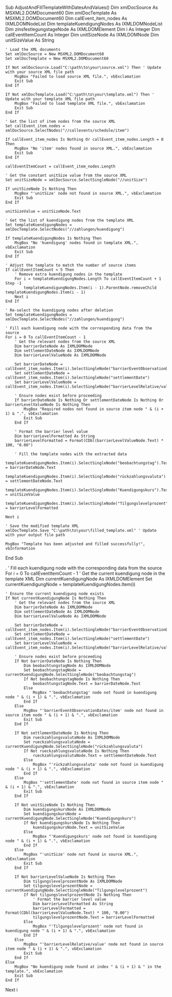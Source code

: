 Sub AdjustAndFillTemplateWithDatesAndValues()
    Dim xmlDocSource As MSXML2.DOMDocument60
    Dim xmlDocTemplate As MSXML2.DOMDocument60
    Dim callEvent_item_nodes As IXMLDOMNodeList
    Dim templateKuendigungNodes As IXMLDOMNodeList
    Dim zinsfestlegungstageNode As IXMLDOMElement
    Dim i As Integer
    Dim callEventItemCount As Integer
    Dim unitSizeNode As IXMLDOMNode
    Dim unitSizeValue As String
    
    ' Load the XML documents
    Set xmlDocSource = New MSXML2.DOMDocument60
    Set xmlDocTemplate = New MSXML2.DOMDocument60
    
    If Not xmlDocSource.Load("C:\path\to\your\source.xml") Then ' Update with your source XML file path
        MsgBox "Failed to load source XML file.", vbExclamation
        Exit Sub
    End If
    
    If Not xmlDocTemplate.Load("C:\path\to\your\template.xml") Then ' Update with your template XML file path
        MsgBox "Failed to load template XML file.", vbExclamation
        Exit Sub
    End If
    
    ' Get the list of item nodes from the source XML
    Set callEvent_item_nodes = xmlDocSource.SelectNodes("//callevents/schedule/item")
    
    If callEvent_item_nodes Is Nothing Or callEvent_item_nodes.Length = 0 Then
        MsgBox "No 'item' nodes found in source XML.", vbExclamation
        Exit Sub
    End If
    
    callEventItemCount = callEvent_item_nodes.Length
    
    ' Get the constant unitSize value from the source XML
    Set unitSizeNode = xmlDocSource.SelectSingleNode("//unitSize")
    
    If unitSizeNode Is Nothing Then
        MsgBox "'unitSize' node not found in source XML.", vbExclamation
        Exit Sub
    End If
    
    unitSizeValue = unitSizeNode.Text
    
    ' Get the list of kuendigung nodes from the template XML
    Set templateKuendigungNodes = xmlDocTemplate.SelectNodes("//zahlungen/kuendigung")
    
    If templateKuendigungNodes Is Nothing Then
        MsgBox "No 'kuendigung' nodes found in template XML.", vbExclamation
        Exit Sub
    End If
    
    ' Adjust the template to match the number of source items
    If callEventItemCount < 5 Then
        ' Remove extra kuendigung nodes in the template
        For i = templateKuendigungNodes.Length To callEventItemCount + 1 Step -1
            templateKuendigungNodes.Item(i - 1).ParentNode.removeChild templateKuendigungNodes.Item(i - 1)
        Next i
    End If
    
    ' Re-select the kuendigung nodes after deletion
    Set templateKuendigungNodes = xmlDocTemplate.SelectNodes("//zahlungen/kuendigung")
    
    ' Fill each kuendigung node with the corresponding data from the source
    For i = 0 To callEventItemCount - 1
        ' Get the relevant nodes from the source XML
        Dim barrierDateNode As IXMLDOMNode
        Dim settlementDateNode As IXMLDOMNode
        Dim barrierLevelValueNode As IXMLDOMNode
        
        Set barrierDateNode = callEvent_item_nodes.Item(i).SelectSingleNode("barrierEventObservationDates/item")
        Set settlementDateNode = callEvent_item_nodes.Item(i).SelectSingleNode("settlementDate")
        Set barrierLevelValueNode = callEvent_item_nodes.Item(i).SelectSingleNode("barrierLevelRelative/value")
        
        ' Ensure nodes exist before proceeding
        If barrierDateNode Is Nothing Or settlementDateNode Is Nothing Or barrierLevelValueNode Is Nothing Then
            MsgBox "Required nodes not found in source item node " & (i + 1) & ".", vbExclamation
            Exit Sub
        End If
        
        ' Format the barrier level value
        Dim barrierLevelFormatted As String
        barrierLevelFormatted = Format(CDbl(barrierLevelValueNode.Text) * 100, "0.00")
        
        ' Fill the template nodes with the extracted data
        templateKuendigungNodes.Item(i).SelectSingleNode("beobachtungstag").Text = barrierDateNode.Text
        templateKuendigungNodes.Item(i).SelectSingleNode("rückzahlungsvaluta").Text = settlementDateNode.Text
        templateKuendigungNodes.Item(i).SelectSingleNode("Kuendigungskurs").Text = unitSizeValue
        templateKuendigungNodes.Item(i).SelectSingleNode("Tilgungslevelprozent").Text = barrierLevelFormatted
        
    Next i
    
    ' Save the modified template XML
    xmlDocTemplate.Save "C:\path\to\your\filled_template.xml" ' Update with your output file path
    
    MsgBox "Template has been adjusted and filled successfully!", vbInformation
End Sub












.
' Fill each kuendigung node with the corresponding data from the source
For i = 0 To callEventItemCount - 1
    ' Get the current kuendigung node in the template XML
    Dim currentKuendigungNode As IXMLDOMElement
    Set currentKuendigungNode = templateKuendigungNodes.Item(i)
    
    ' Ensure the current kuendigung node exists
    If Not currentKuendigungNode Is Nothing Then
        ' Get the relevant nodes from the source XML
        Dim barrierDateNode As IXMLDOMNode
        Dim settlementDateNode As IXMLDOMNode
        Dim barrierLevelValueNode As IXMLDOMNode
        
        Set barrierDateNode = callEvent_item_nodes.Item(i).SelectSingleNode("barrierEventObservationDates/item")
        Set settlementDateNode = callEvent_item_nodes.Item(i).SelectSingleNode("settlementDate")
        Set barrierLevelValueNode = callEvent_item_nodes.Item(i).SelectSingleNode("barrierLevelRelative/value")
        
        ' Ensure nodes exist before proceeding
        If Not barrierDateNode Is Nothing Then
            Dim beobachtungstagNode As IXMLDOMNode
            Set beobachtungstagNode = currentKuendigungNode.SelectSingleNode("beobachtungstag")
            If Not beobachtungstagNode Is Nothing Then
                beobachtungstagNode.Text = barrierDateNode.Text
            Else
                MsgBox "'beobachtungstag' node not found in kuendigung node " & (i + 1) & ".", vbExclamation
            End If
        Else
            MsgBox "'barrierEventObservationDates/item' node not found in source item node " & (i + 1) & ".", vbExclamation
            Exit Sub
        End If
        
        If Not settlementDateNode Is Nothing Then
            Dim rueckzahlungsvalutaNode As IXMLDOMNode
            Set rueckzahlungsvalutaNode = currentKuendigungNode.SelectSingleNode("rückzahlungsvaluta")
            If Not rueckzahlungsvalutaNode Is Nothing Then
                rueckzahlungsvalutaNode.Text = settlementDateNode.Text
            Else
                MsgBox "'rückzahlungsvaluta' node not found in kuendigung node " & (i + 1) & ".", vbExclamation
            End If
        Else
            MsgBox "'settlementDate' node not found in source item node " & (i + 1) & ".", vbExclamation
            Exit Sub
        End If
        
        If Not unitSizeNode Is Nothing Then
            Dim kuendigungskursNode As IXMLDOMNode
            Set kuendigungskursNode = currentKuendigungNode.SelectSingleNode("Kuendigungskurs")
            If Not kuendigungskursNode Is Nothing Then
                kuendigungskursNode.Text = unitSizeValue
            Else
                MsgBox "'Kuendigungskurs' node not found in kuendigung node " & (i + 1) & ".", vbExclamation
            End If
        Else
            MsgBox "'unitSize' node not found in source XML.", vbExclamation
            Exit Sub
        End If
        
        If Not barrierLevelValueNode Is Nothing Then
            Dim tilgungslevelprozentNode As IXMLDOMNode
            Set tilgungslevelprozentNode = currentKuendigungNode.SelectSingleNode("Tilgungslevelprozent")
            If Not tilgungslevelprozentNode Is Nothing Then
                ' Format the barrier level value
                Dim barrierLevelFormatted As String
                barrierLevelFormatted = Format(CDbl(barrierLevelValueNode.Text) * 100, "0.00")
                tilgungslevelprozentNode.Text = barrierLevelFormatted
            Else
                MsgBox "'Tilgungslevelprozent' node not found in kuendigung node " & (i + 1) & ".", vbExclamation
            End If
        Else
            MsgBox "'barrierLevelRelative/value' node not found in source item node " & (i + 1) & ".", vbExclamation
            Exit Sub
        End If
    Else
        MsgBox "No kuendigung node found at index " & (i + 1) & " in the template.", vbExclamation
        Exit Sub
    End If
Next i
